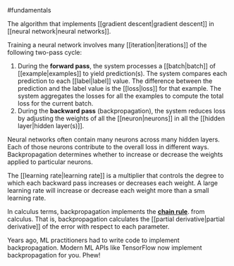#fundamentals

The algorithm that implements
[[gradient descent|gradient descent]] in
[[neural network|neural networks]].

Training a neural network involves many [[iteration|iterations]]
of the following two-pass cycle:

<ol>
<li>During the <strong>forward pass</strong>, the system processes a [[batch|batch]] of
[[example|examples]] to yield prediction(s). The system compares each
prediction to each [[label|label]] value. The difference between
the prediction and the label value is the [[loss|loss]] for that example.
The system aggregates the losses for all the examples to compute the total
loss for the current batch.</li>
<li>During the <strong>backward pass</strong> (backpropagation), the system reduces loss by
adjusting the weights of all the [[neuron|neurons]] in all the
[[hidden layer|hidden layer(s)]].</li>
</ol>

Neural networks often contain many neurons across many hidden layers.
Each of those neurons contribute to the overall loss in different ways.
Backpropagation determines whether to increase or decrease the weights
applied to particular neurons.

The [[learning rate|learning rate]] is a multiplier that controls the
degree to which each backward pass increases or decreases each weight.
A large learning rate will increase or decrease each weight more than a
small learning rate.

In calculus terms, backpropagation implements the
<a href="https://www.khanacademy.org/math/ap-calculus-ab/ab-differentiation-2-new/ab-3-1a/v/chain-rule-introduction"><strong>chain rule</strong></a>.
from calculus. That is, backpropagation calculates the
[[partial derivative|partial derivative]] of the error with
respect to each parameter.

Years ago, ML practitioners had to write code to implement backpropagation.
Modern ML APIs like TensorFlow now implement backpropagation for you. Phew!

